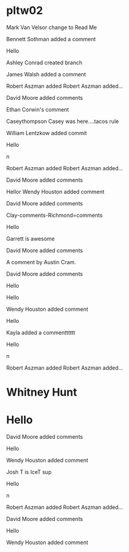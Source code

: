 # pltw02
Mark Van Velsor change to Read Me


Bennett Sothman added a comment 

Hello


Ashley Conrad created branch




James Walsh added a comment




Robert Aszman added Robert Aszman added...




David Moore added comments

Ethan Corwin's comment

 Caseythompson
Casey was here....tacos rule






William Lentzkow added commit

Hello

n

Robert Aszman added Robert Aszman added...




David Moore added comments


Hellor
Wendy Houston added comment




David Moore added comments





Clay-comments-Richmond=comments

Hello


Garrett is awesome

David Moore added comments



A comment by Austin Cram.



David Moore added comments




Hello





Hello



Wendy Houston added comment



Hello





Kayla added a commentttttt

Hello


n

Robert Aszman added Robert Aszman added...




Whitney Hunt 
=======
Hello
=======

David Moore added comments



Hello






Wendy Houston added comment



Josh T is IceT sup

Hello

n

Robert Aszman added Robert Aszman added...




David Moore added comments




Hello



Wendy Houston added comment



